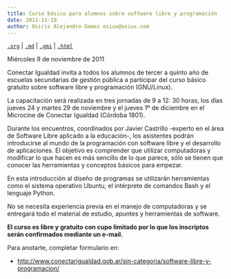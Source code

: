 ```yaml
---
title: Curso básico para alumnos sobre software libre y programación
date: 2011-11-10
author: Osiris Alejandro Gomez osiux@osiux.com
---
```


[`.org`](https://gitlab.com/osiux/osiux.gitlab.io/-/raw/master/2011-11-10-curso-software-libre-y-programacion-conectar-igualdad.org) |
[`.md`](https://gitlab.com/osiux/osiux.gitlab.io/-/raw/master/2011-11-10-curso-software-libre-y-programacion-conectar-igualdad.md) |
[`.gmi`](gemini://gmi.osiux.com/2011-11-10-curso-software-libre-y-programacion-conectar-igualdad.gmi) |
[`.html`](https://osiux.gitlab.io/2011-11-10-curso-software-libre-y-programacion-conectar-igualdad.html)

Miércoles 9 de noviembre de 2011

Conectar Igualdad invita a todos los alumnos de tercer a quinto año de
escuelas secundarias de gestión pública a participar del curso básico
gratuito sobre software libre y programación (GNU/Linux).

La capacitación será realizada en tres jornadas de 9 a 12: 30 horas, los
días jueves 24 y martes 29 de noviembre y el jueves 1º de diciembre en
el Microcine de Conectar Igualdad (Córdoba 1801).

Durante los encuentros, coordinados por Javier Castrillo -experto en el
área de Software Libre aplicado a la educación-, los asistentes podrán
introducirse al mundo de la programación con software libre y el
desarrollo de aplicaciones. El objetivo es comprender que utilizar
computadoras y modificar lo que hacen es más sencillo de lo que parece,
sólo se tienen que conocer las herramientas y conceptos básicos para
empezar.

En esta introducción al diseño de programas se utilizarán herramientas
como el sistema operativo Ubuntu, el intérprete de comandos Bash y el
lenguaje Python.

No se necesita experiencia previa en el manejo de computadoras y se
entregará todo el material de estudio, apuntes y herramientas de
software.

**El curso es libre y gratuito con cupo limitado por lo que los
inscriptos serán confirmados mediante un e-mail.**

Para anotarte, completar formulario en:

-   <http://www.conectarigualdad.gob.ar/sin-categoria/software-libre-y-programacion/>
